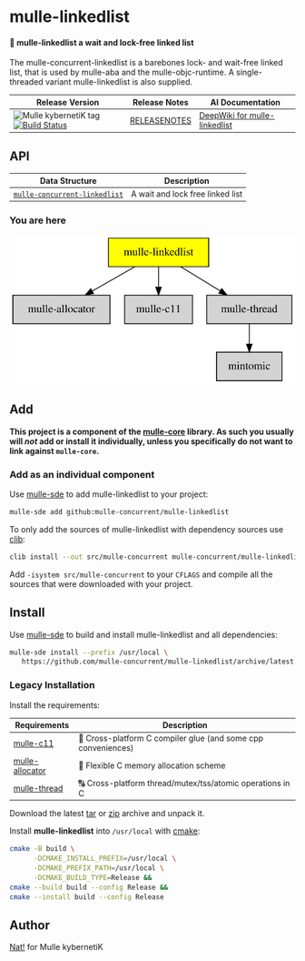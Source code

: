 # mulle-linkedlist

#### 🔂 mulle-linkedlist a wait and lock-free linked list

The mulle-concurrent-linkedlist is a barebones lock- and wait-free linked list,
that is used by mulle-aba and the mulle-objc-runtime. A single-threaded
variant mulle-linkedlist is also supplied.



| Release Version                                       | Release Notes  | AI Documentation
|-------------------------------------------------------|----------------|---------------
| ![Mulle kybernetiK tag](https://img.shields.io/github/tag/mulle-concurrent/mulle-linkedlist.svg) [![Build Status](https://github.com/mulle-concurrent/mulle-linkedlist/workflows/CI/badge.svg)](//github.com/mulle-concurrent/mulle-linkedlist/actions) | [RELEASENOTES](RELEASENOTES.md) | [DeepWiki for mulle-linkedlist](https://deepwiki.com/mulle-concurrent/mulle-linkedlist)


## API

| Data Structure                                         | Description
| -------------------------------------------------------|----------------------------
| [`mulle-concurrent-linkedlist`](dox/API_LINKEDLIST.md) | A wait and lock free linked list







### You are here

![Overview](overview.dot.svg)





## Add

**This project is a component of the [mulle-core](//github.com/mulle-core/mulle-core) library. As such you usually will *not* add or install it
individually, unless you specifically do not want to link against
`mulle-core`.**


### Add as an individual component

Use [mulle-sde](//github.com/mulle-sde) to add mulle-linkedlist to your project:

``` sh
mulle-sde add github:mulle-concurrent/mulle-linkedlist
```

To only add the sources of mulle-linkedlist with dependency
sources use [clib](https://github.com/clibs/clib):


``` sh
clib install --out src/mulle-concurrent mulle-concurrent/mulle-linkedlist
```

Add `-isystem src/mulle-concurrent` to your `CFLAGS` and compile all the sources that were downloaded with your project.


## Install

Use [mulle-sde](//github.com/mulle-sde) to build and install mulle-linkedlist and all dependencies:

``` sh
mulle-sde install --prefix /usr/local \
   https://github.com/mulle-concurrent/mulle-linkedlist/archive/latest.tar.gz
```

### Legacy Installation

Install the requirements:

| Requirements                                 | Description
|----------------------------------------------|-----------------------
| [mulle-c11](https://github.com/mulle-c/mulle-c11)             | 🔀 Cross-platform C compiler glue (and some cpp conveniences)
| [mulle-allocator](https://github.com/mulle-c/mulle-allocator)             | 🔄 Flexible C memory allocation scheme
| [mulle-thread](https://github.com/mulle-concurrent/mulle-thread)             | 🔠 Cross-platform thread/mutex/tss/atomic operations in C

Download the latest [tar](https://github.com/mulle-concurrent/mulle-linkedlist/archive/refs/tags/latest.tar.gz) or [zip](https://github.com/mulle-concurrent/mulle-linkedlist/archive/refs/tags/latest.zip) archive and unpack it.

Install **mulle-linkedlist** into `/usr/local` with [cmake](https://cmake.org):

``` sh
cmake -B build \
      -DCMAKE_INSTALL_PREFIX=/usr/local \
      -DCMAKE_PREFIX_PATH=/usr/local \
      -DCMAKE_BUILD_TYPE=Release &&
cmake --build build --config Release &&
cmake --install build --config Release
```


## Author

[Nat!](https://mulle-kybernetik.com/weblog) for Mulle kybernetiK  



